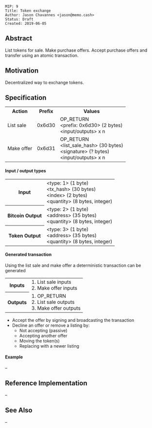 ```
MIP: 9
Title: Token exchange
Author: Jason Chavannes <jason@memo.cash>
Status: Draft
Created: 2019-06-05
```

## Abstract

List tokens for sale.
Make purchase offers.
Accept purchase offers and transfer using an atomic transaction.

## Motivation

Decentralized way to exchange tokens.

## Specification

<table>
<tr>
    <th>Action</th>
    <th>Prefix</th>
    <th>Values</th>
</tr>
<tr>
    <td>List sale</td>
    <td>0x6d30</td>
    <td>
        OP_RETURN<br>
        &lt;prefix: 0x6d30&gt; (2 bytes)<br>
        &lt;input/outputs&gt; x n
    </td>
</tr>
<tr>
    <td>Make offer</td>
    <td>0x6d31</td>
    <td>
        OP_RETURN<br>
        &lt;list_sale_hash&gt; (30 bytes)<br>
        &lt;signature&gt; (? bytes)<br>
        &lt;input/outputs&gt; x n
    </td>
</tr>
</table>

#### Input / output types

<table>
<tr>
    <th>Input</th>
    <td>
        &lt;type: 1&gt; (1 byte)<br>
        &lt;tx_hash&gt; (30 bytes)<br>
        &lt;index&gt; (2 bytes)<br>
        &lt;quantity&gt; (8 bytes, integer)
    </td>
</tr>
<tr>
    <th>Bitcoin Output</th>
    <td>
        &lt;type: 2&gt; (1 byte)<br>
        &lt;address&gt; (35 bytes)<br>
        &lt;quantity&gt; (8 bytes, integer)<br>
    </td>
</tr>
<tr>
    <th>Token Output</th>
    <td>
        &lt;type: 3&gt; (1 byte)<br>
        &lt;address&gt; (35 bytes)<br>
        &lt;quantity&gt; (8 bytes, integer)<br>
    </td>
</tr>
</table>

#### Generated transaction

Using the list sale and make offer a deterministic transaction can be generated

<table>
<tr>
    <th>Inputs</th>
    <td>
        1. List sale inputs<br>
        2. Make offer inputs<br>
    </td>
</tr>
<tr>
    <th>Outputs</th>
    <td>
        1. OP_RETURN<br>
        2. List sale outputs<br>
        3. Make offer outputs<br>
    </td>
</tr>
</table>

- Accept the offer by signing and broadcasting the transaction
- Decline an offer or remove a listing by:
  - Not accepting (passive)
  - Accepting another offer
  - Moving the token(s)
  - Replacing with a newer listing

#### Example

–

## Reference Implementation

–

## See Also

–
